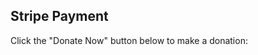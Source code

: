 
<!DOCTYPE html>
<html>
<body>

<h2>Stripe Payment</h2>

<p>Click the "Donate Now" button below to make a donation:</p>

<form action="https://checkout.stripe.com/pay" method="POST">
  <script
    src="https://checkout.stripe.com/checkout.js" class="stripe-button"
    data-key="pk_test_TYooMQauvdEDq54NiTphI7jx"
    data-amount="999"
    data-name="Stripe.com"
    data-description="Example charge"
    data-image="https://stripe.com/img/documentation/checkout/marketplace.png"
    data-locale="auto"
    data-zip-code="true">
  </script>
</form>

</body>
</html>
